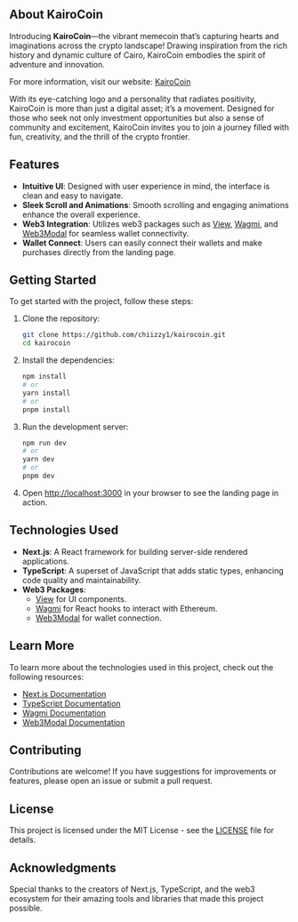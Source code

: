 ## About KairoCoin

Introducing **KairoCoin**—the vibrant memecoin that’s capturing hearts and imaginations across the crypto landscape! Drawing inspiration from the rich history and dynamic culture of Cairo, KairoCoin embodies the spirit of adventure and innovation. 

For more information, visit our website: [KairoCoin](https://kairocoin.vercel.app/)

With its eye-catching logo and a personality that radiates positivity, KairoCoin is more than just a digital asset; it’s a movement. Designed for those who seek not only investment opportunities but also a sense of community and excitement, KairoCoin invites you to join a journey filled with fun, creativity, and the thrill of the crypto frontier.

## Features

- **Intuitive UI**: Designed with user experience in mind, the interface is clean and easy to navigate.
- **Sleek Scroll and Animations**: Smooth scrolling and engaging animations enhance the overall experience.
- **Web3 Integration**: Utilizes web3 packages such as [View](https://www.npmjs.com/package/view), [Wagmi](https://wagmi.sh/), and [Web3Modal](https://github.com/Web3Modal/web3modal) for seamless wallet connectivity.
- **Wallet Connect**: Users can easily connect their wallets and make purchases directly from the landing page.

## Getting Started

To get started with the project, follow these steps:

1. Clone the repository:
   ```bash
   git clone https://github.com/chiizzy1/kairocoin.git
   cd kairocoin
   ```

2. Install the dependencies:
   ```bash
   npm install
   # or
   yarn install
   # or
   pnpm install
   ```

3. Run the development server:
   ```bash
   npm run dev
   # or
   yarn dev
   # or
   pnpm dev
   ```

4. Open [http://localhost:3000](http://localhost:3000) in your browser to see the landing page in action.

## Technologies Used

- **Next.js**: A React framework for building server-side rendered applications.
- **TypeScript**: A superset of JavaScript that adds static types, enhancing code quality and maintainability.
- **Web3 Packages**: 
  - [View](https://www.npmjs.com/package/view) for UI components.
  - [Wagmi](https://wagmi.sh/) for React hooks to interact with Ethereum.
  - [Web3Modal](https://github.com/Web3Modal/web3modal) for wallet connection.

## Learn More

To learn more about the technologies used in this project, check out the following resources:

- [Next.js Documentation](https://nextjs.org/docs)
- [TypeScript Documentation](https://www.typescriptlang.org/docs/)
- [Wagmi Documentation](https://wagmi.sh/docs)
- [Web3Modal Documentation](https://github.com/Web3Modal/web3modal)

## Contributing

Contributions are welcome! If you have suggestions for improvements or features, please open an issue or submit a pull request.

## License

This project is licensed under the MIT License - see the [LICENSE](LICENSE) file for details.

## Acknowledgments

Special thanks to the creators of Next.js, TypeScript, and the web3 ecosystem for their amazing tools and libraries that made this project possible.